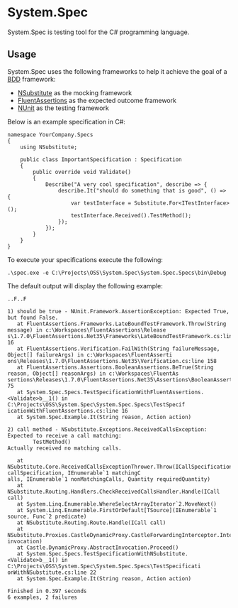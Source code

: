 System.Spec
===========

System.Spec is testing tool for the C# programming language.

Usage
-----

System.Spec uses the following frameworks to help it achieve the goal of a [BDD](http://en.wikipedia.org/wiki/Behavior-driven_development) framework:

-	[NSubstitute](http://nsubstitute.github.com/) as the mocking framework
- 	[FluentAssertions](http://fluentassertions.codeplex.com/) as the expected outcome framework
-	[NUnit](http://www.nunit.org/) as the testing framework

Below is an example specification in C#:

	namespace YourCompany.Specs
	{
	    using NSubstitute;

	    public class ImportantSpecification : Specification
	    {
	        public override void Validate()
	        {
	            Describe("A very cool specification", describe => {
                    describe.It("should do something that is good", () => {
                        var testInterface = Substitute.For<ITestInterface>();
                        testInterface.Received().TestMethod();
                    });
                });
	        }
	    }
	}

To execute your specifications execute the following:
	
	.\spec.exe -e C:\Projects\OSS\System.Spec\System.Spec.Specs\bin\Debug

The default output will display the following example:

	..F..F

	1) should be true - NUnit.Framework.AssertionException: Expected True, but found False.
	   at FluentAssertions.Frameworks.LateBoundTestFramework.Throw(String message) in c:\Workspaces\FluentAssertions\Release
	s\1.7.0\FluentAssertions.Net35\Frameworks\LateBoundTestFramework.cs:line 16
	   at FluentAssertions.Verification.FailWith(String failureMessage, Object[] failureArgs) in c:\Workspaces\FluentAsserti
	ons\Releases\1.7.0\FluentAssertions.Net35\Verification.cs:line 158
	   at FluentAssertions.Assertions.BooleanAssertions.BeTrue(String reason, Object[] reasonArgs) in c:\Workspaces\FluentAs
	sertions\Releases\1.7.0\FluentAssertions.Net35\Assertions\BooleanAssertions.cs:line 75
	   at System.Spec.Specs.TestSpecificationWithFluentAssertions.<Validate>b__1() in C:\Projects\OSS\System.Spec\System.Spec.Specs\TestSpecif
	icationWithFluentAssertions.cs:line 16
	   at System.Spec.Example.It(String reason, Action action)

	2) call method - NSubstitute.Exceptions.ReceivedCallsException: Expected to receive a call matching:
	        TestMethod()
	Actually received no matching calls.

	   at NSubstitute.Core.ReceivedCallsExceptionThrower.Throw(ICallSpecification callSpecification, IEnumerable`1 matchingC
	alls, IEnumerable`1 nonMatchingCalls, Quantity requiredQuantity)
	   at NSubstitute.Routing.Handlers.CheckReceivedCallsHandler.Handle(ICall call)
	   at System.Linq.Enumerable.WhereSelectArrayIterator`2.MoveNext()
	   at System.Linq.Enumerable.FirstOrDefault[TSource](IEnumerable`1 source, Func`2 predicate)
	   at NSubstitute.Routing.Route.Handle(ICall call)
	   at NSubstitute.Proxies.CastleDynamicProxy.CastleForwardingInterceptor.Intercept(IInvocation invocation)
	   at Castle.DynamicProxy.AbstractInvocation.Proceed()
	   at System.Spec.Specs.TestSpecificationWithNSubstitute.<Validate>b__1() in C:\Projects\OSS\System.Spec\System.Spec.Specs\TestSpecificati
	onWithNSubstitute.cs:line 22
	   at System.Spec.Example.It(String reason, Action action)

	Finished in 0.397 seconds
	6 examples, 2 failures